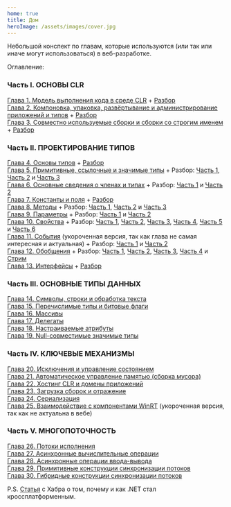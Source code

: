 ```yaml
---
home: true
title: Дом
heroImage: /assets/images/cover.jpg
---
```


Небольшой конспект по главам, которые используются (или так или иначе могут использоваться) в веб-разработке.

Оглавление:

### Часть I. ОСНОВЫ CLR

[Глава 1. Модель выполнения кода в среде CLR](chapters/ch01_TheCLRSExecutionMode.md) + [Разбор](https://www.youtube.com/watch?v=m_nvUAXdbOY) \
[Глава 2. Компоновка, упаковка, развёртывание и администрирование приложений и типов](chapters/ch02_Building.md) + [Разбор](https://www.youtube.com/watch?v=iguUy1X7Zgs) \
[Глава 3. Совместно используемые сборки и сборки со строгим именем](chapters/ch03_SharedAssemblies.md) + [Разбор](https://www.youtube.com/watch?v=QjyDI3h1Md8)

### Часть II. ПРОЕКТИРОВАНИЕ ТИПОВ

[Глава 4. Основы типов](chapters/ch04_TypeFundamentals.md) + [Разбор](https://www.youtube.com/watch?v=Ib5l0p4uVsA) \
[Глава 5. Примитивные, ссылочные и значимые типы](chapters/ch05_PrimitiveRefValType.md) + Разбор: [Часть 1](https://www.youtube.com/watch?v=F-tfG8TKgAs), [Часть 2](https://www.youtube.com/watch?v=YNvK9Y2kEyg) и [Часть 3](https://www.youtube.com/watch?v=p-pZ3uRUrsw) \
[Глава 6. Основные сведения о членах и типах](chapters/ch06_TypeAndMemberBasics.md) + Разбор: [Часть 1](https://www.youtube.com/watch?v=5K8mZxT4BnE) и [Часть 2](https://www.youtube.com/watch?v=UITGgOyUN10) \
[Глава 7. Константы и поля](chapters/ch07_ConstantsAndFields.md) + [Разбор](https://www.youtube.com/watch?v=XsSMXcnxCWU) \
[Глава 8. Методы](chapters/ch08_Methods.md) + Разбор: [Часть 1](https://www.youtube.com/watch?v=nYSZoONS6jQ), [Часть 2](https://www.youtube.com/watch?v=xWHAkcKp37g) и [Часть 3](https://www.youtube.com/watch?v=FvlzU30CLLg) \
[Глава 9. Параметры](chapters/ch09_Parameters.md) + Разбор: [Часть 1](https://www.youtube.com/watch?v=DubSy0aGSPk) и [Часть 2](https://www.youtube.com/watch?v=7jM2eBM-NTE) \
[Глава 10. Свойства](chapters/ch10_Properties.md) + Разбор: [Часть 1](https://www.youtube.com/watch?v=oAn-bdSrxPc), [Часть 2](https://www.youtube.com/watch?v=cTOQ7PA-Oyo), [Часть 3](https://www.youtube.com/watch?v=p_Nz3Ce_gyU), [Часть 4](https://www.youtube.com/watch?v=_jtZkXwck3A), [Часть 5](https://www.youtube.com/watch?v=So22CTC8Dng) и [Часть 6](https://www.youtube.com/watch?v=D1vOGFoVvfw) \
[Глава 11. События](chapters/ch11_Events.md) (укороченная версия, так как глава не самая интересная и актуальная) + Разбор: [Часть 1](https://www.youtube.com/watch?v=DZFr4KAebZk) и [Часть 2](https://www.youtube.com/watch?v=sZdQqdLYh6w) \
[Глава 12. Обобщения](chapters/ch12_Generics.md) + Разбор: [Часть 1](https://www.youtube.com/watch?v=9IYdDaM6Ms8), [Часть 2](https://www.youtube.com/watch?v=xis1LsgEvLA), [Часть 3](https://www.youtube.com/watch?v=RICs_DbbwDQ), [Часть 4](https://www.youtube.com/watch?v=YPZJJF9s6Cs) и [Стрим](https://www.youtube.com/watch?v=cmMWHGjAV-0) \
[Глава 13. Интерфейсы](chapters/ch13_Interfaces.md) + [Разбор](https://www.youtube.com/watch?v=hjBKXOf9UDc)

### Часть III. ОСНОВНЫЕ ТИПЫ ДАННЫХ

[Глава 14. Символы, строки и обработка текста](chapters/ch14_CharStringText.md) \
[Глава 15. Перечислимые типы и битовые флаги](chapters/ch15_EnumeratedTypes.md) \
[Глава 16. Массивы](chapters/ch16_Arrays.md) \
[Глава 17. Делегаты](chapters/ch17_Delegates.md) \
[Глава 18. Настраиваемые атрибуты](chapters/ch18_CustomAttributes.md) \
[Глава 19. Null-совместимые значимые типы](chapters/ch19_NullableValueTypes.md)

### Часть IV. КЛЮЧЕВЫЕ МЕХАНИЗМЫ

[Глава 20. Исключения и управление состоянием](chapters/ch20_ExceptionsAndStateManae.md) \
[Глава 21. Автоматическое управление памятью (сборка мусора)](chapters/ch21_ManagedHeapGarbage.md) \
[Глава 22. Хостинг CLR и домены приложений](chapters/ch22_CLRHostingAndAppDomain.md) \
[Глава 23. Загрузка сборок и отражение](chapters/ch23_AssemblyLoaingReflection.md) \
[Глава 24. Сериализация](chapters/ch24_RuntimeSerialization.md) \
[Глава 25. Взаимодействие с компонентами WinRT](chapters/ch25_WinRTComponents.md) (укороченная версия, так как не актуальна в вебе)

### Часть V. МНОГОПОТОЧНОСТЬ

[Глава 26. Потоки исполнения](chapters/ch26_ThreadBasics.md) \
[Глава 27. Асинхронные вычислительные операции](chapters/ch27_ComputeBoundAsync.md) \
[Глава 28. Асинхронные операции ввода-вывода](chapters/ch28_IOBoundAsyncOperations.md) \
[Глава 29. Примитивные конструкции синхронизации потоков](chapters/ch29_PrimitiveThreadSyncConstructs.md) \
[Глава 30. Гибридные конструкции синхронизации потоков](chapters/ch30_hybridThreadSyncConst.md)

P.S. [Статья](https://habr.com/ru/companies/microsoft/articles/245901/) с Хабра о том, почему и как .NET стал кроссплатформенным.
